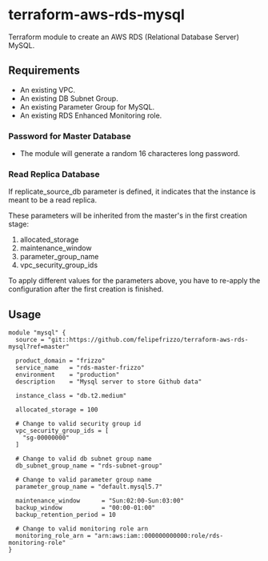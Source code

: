 # terraform-aws-rds-mysql

Terraform module to create an AWS RDS (Relational Database Server) MySQL.

## Requirements
* An existing VPC.
* An existing DB Subnet Group.
* An existing Parameter Group for MySQL.
* An existing RDS Enhanced Monitoring role.

### Password for Master Database
* The module will generate a random 16 characteres long password.

### Read Replica Database
If replicate_source_db parameter is defined, it indicates that the instance is meant to be a read replica.

These parameters will be inherited from the master's in the first creation stage:

1. allocated_storage
2. maintenance_window
3. parameter_group_name
3. vpc_security_group_ids

To apply different values for the parameters above, you have to re-apply the configuration after the first creation is finished.

## Usage
```
module "mysql" {
  source = "git::https://github.com/felipefrizzo/terraform-aws-rds-mysql?ref=master"

  product_domain = "frizzo"
  service_name   = "rds-master-frizzo"
  environment    = "production"
  description    = "Mysql server to store Github data"

  instance_class = "db.t2.medium"

  allocated_storage = 100

  # Change to valid security group id
  vpc_security_group_ids = [
    "sg-00000000"
  ]

  # Change to valid db subnet group name
  db_subnet_group_name = "rds-subnet-group"

  # Change to valid parameter group name
  parameter_group_name = "default.mysql5.7"

  maintenance_window      = "Sun:02:00-Sun:03:00"
  backup_window           = "00:00-01:00"
  backup_retention_period = 10

  # Change to valid monitoring role arn
  monitoring_role_arn = "arn:aws:iam::000000000000:role/rds-monitoring-role"
}
```